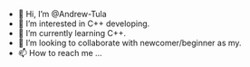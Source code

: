 - 👋 Hi, I’m @Andrew-Tula
- 👀 I’m interested in C++ developing.
- 🌱 I’m currently learning C++.
- 💞️ I’m looking to collaborate with newcomer/beginner as my.
- 📫 How to reach me ...

<!---
Andrew-Tula/Andrew-Tula is a ✨ special ✨ repository because its `README.md` (this file) appears on your GitHub profile.
You can click the Preview link to take a look at your changes.
--->
